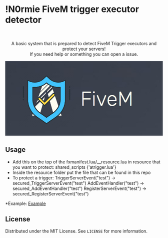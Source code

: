 # !N0rmie FiveM trigger executor detector
<br />
<p align="center">
  <p align="center">
    A basic system that is prepared to detect FiveM Trigger executors and protect your servers!
    <br />
    If you need help or something you can open a issue.
  </p>
</p>

![fivem](https://github.com/N0rmie/Fivem-Trigger-Protector/blob/main/image.png?raw=true)

## Usage

* Add this on the top of the fxmanifest.lua/__resource.lua in resource that you want to protect:
    shared_scripts {'atrigger.lua'}
* Inside the resource folder put the file that can be found in this repo
* To protect a trigger:
    TriggerServerEvent("test")   ->  secured_TriggerServerEvent("test")
    AddEventHandler("test")      ->  secured_AddEventHandler("test")
    RegisterServerEvent("test")  ->  secured_RegisterServerEvent("test")
    
*Example: [Example](https://streamable.com/cb49wm)

## License

Distributed under the MIT License. See `LICENSE` for more information.
